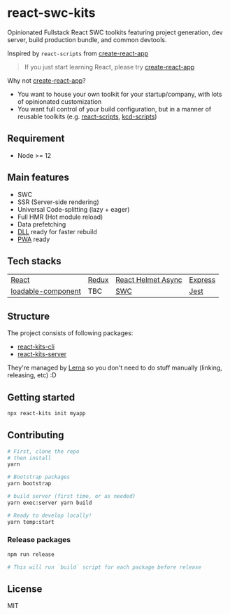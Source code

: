 # react-swc-kits

Opinionated Fullstack React SWC toolkits featuring project generation, dev server, build production bundle, and common devtools.

Inspired by `react-scripts` from [create-react-app](https://github.com/facebook/create-react-app)

> If you just start learning React, please try [create-react-app](https://github.com/facebook/create-react-app)

Why not [create-react-app](https://github.com/facebook/create-react-app)?

- You want to house your own toolkit for your startup/company, with lots of opinionated customization
- You want full control of your build configuration, but in a manner of reusable toolkits (e.g. [react-scripts](https://github.com/facebook/create-react-app), [kcd-scripts](https://github.com/kentcdodds/kcd-scripts))

## Requirement

- Node >= 12

## Main features

- SWC
- SSR (Server-side rendering)
- Universal Code-splitting (lazy + eager)
- Full HMR (Hot module reload)
- Data prefetching
- [DLL](https://webpack.js.org/plugins/dll-plugin/) ready for faster rebuild
- [PWA](https://developers.google.com/web/progressive-web-apps/) ready

## Tech stacks

|                                                                          |                                |                                                                     |                                   |
| ------------------------------------------------------------------------ | ------------------------------ | ------------------------------------------------------------------- | --------------------------------- |
| [React](https://reactjs.org/)                                            | [Redux](https://redux.js.org/) | [React Helmet Async](https://github.com/staylor/react-helmet-async) | [Express](https://expressjs.com/) |
| [loadable-component](https://github.com/smooth-code/loadable-components) | TBC                            | [SWC](https://swc.rs/)                                              | [Jest](https://jestjs.io/)        |

## Structure

The project consists of following packages:

- [react-kits-cli](https://github.com/antonybudianto/react-swc-kits/tree/master/packages/react-kits-cli)
- [react-kits-server](https://github.com/antonybudianto/react-swc-kits/tree/master/packages/react-kits-server)

They're managed by [Lerna](https://github.com/lerna/lerna) so you don't need to do stuff manually (linking, releasing, etc) :D

## Getting started

```sh
npx react-kits init myapp
```

## Contributing

```sh
# First, clone the repo
# then install
yarn

# Bootstrap packages
yarn bootstrap

# build server (first time, or as needed)
yarn exec:server yarn build

# Ready to develop locally!
yarn temp:start
```

### Release packages

```sh
npm run release

# This will run `build` script for each package before release
```

## License

MIT
